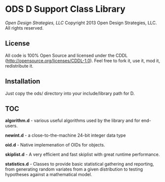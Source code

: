# ODS D Support Class Library
_Open Design Strategies, LLC_
Copyright 2013 Open Design Strategies, LLC.
All rights reserved.

## License
All code is 100% Open Source and licensed under the CDDL (http://opensource.org/licenses/CDDL-1.0). Feel free to fork it, use it, mod it, redistribute it.

## Installation
Just copy the ods/ directory into your include/library path for D.

## TOC

**algorithm.d** - various useful algorithms used by the library and for end-users.

**newint.d** - a close-to-the-machine 24-bit integer data type

**oid.d** - Native implemenation of OIDs for objects.

**skiplist.d** - A very efficient and fast skiplist with great runtime performance.

**statistics.d** - Classes to provide basic statistical gathering and reporting, from generating random variates from a given distribution to testing hypotheses against a mathematical model.

